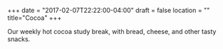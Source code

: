 +++
date = "2017-02-07T22:22:00-04:00"
draft = false
location = ""
title="Cocoa"
+++

Our weekly hot cocoa study break, with bread, cheese, and other tasty snacks.